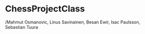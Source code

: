 # ChessProjectClass
/Mahmut Osmanovic, Linus Savinainen, Besan Ewir, Isac Paulsson, Sebastian Tuura
